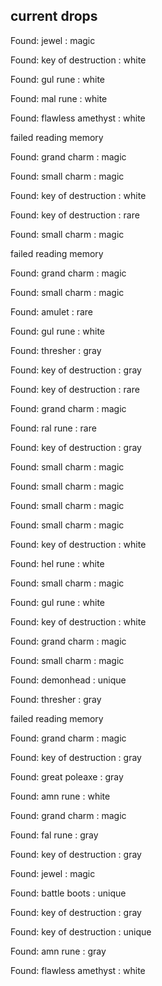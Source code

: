 ## current drops

Found: jewel : magic
Found: key of destruction : white
Found: gul rune : white
Found: mal rune : white
Found: flawless amethyst : white
failed reading memory
Found: grand charm : magic
Found: small charm : magic
Found: key of destruction : white
Found: key of destruction : rare
Found: small charm : magic
failed reading memory
Found: grand charm : magic
Found: small charm : magic
Found: amulet : rare
Found: gul rune : white
Found: thresher : gray
Found: key of destruction : gray
Found: key of destruction : rare
Found: grand charm : magic
Found: ral rune : rare
Found: key of destruction : gray
Found: small charm : magic
Found: small charm : magic
Found: small charm : magic
Found: small charm : magic
Found: key of destruction : white
Found: hel rune : white
Found: small charm : magic
Found: gul rune : white
Found: key of destruction : white
Found: grand charm : magic
Found: small charm : magic
Found: demonhead : unique
Found: thresher : gray
failed reading memory
Found: grand charm : magic
Found: key of destruction : gray
Found: great poleaxe : gray
Found: amn rune : white
Found: grand charm : magic
Found: fal rune : gray
Found: key of destruction : gray
Found: jewel : magic
Found: battle boots : unique
Found: key of destruction : gray
Found: key of destruction : unique
Found: amn rune : gray
Found: flawless amethyst : white
